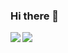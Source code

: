 ### Hi there 👋

<a href="https://github.com/sasaron/github-readme-stats">
  <img align="left" src="https://github-readme-stats.vercel.app/api?username=sasaron&count_private=true&show_icons=true" />
</a>
<a href="https://github.com/sasakiron/github-readme-stats">
  <img align="left" src="https://github-readme-stats.vercel.app/api/top-langs/?username=sasaron&count_private=true" />
</a>
<!--
**sasakiron/sasaron** is a ✨ _special_ ✨ repository because its `README.md` (this file) appears on your GitHub profile.

Here are some ideas to get you started:

- 🔭 I’m currently working on ...
- 🌱 I’m currently learning ...
- 👯 I’m looking to collaborate on ...
- 🤔 I’m looking for help with ...
- 💬 Ask me about ...
- 📫 How to reach me: ...
- 😄 Pronouns: ...
- ⚡ Fun fact: ...
-->
